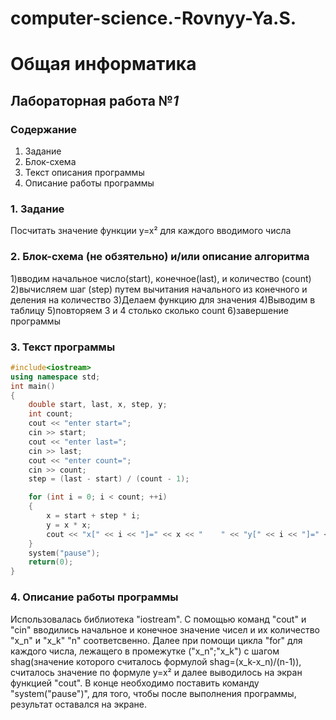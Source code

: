 # computer-science.-Rovnyy-Ya.S.

# Общая информатика
## Лабораторная работа №_1_
### Содержание
1. Задание
2. Блок-схема
3. Текст описания программы
4. Описание работы программы
### 1. Задание
Посчитать значение функции y=x² для каждого вводимого числа

### 2. Блок-схема (не обзятельно) и/или описание алгоритма

1)вводим начальное число(start), конечное(last), и количество (count)
2)вычисляем шаг (step) путем вычитания начального из конечного и деления на количество 
3)Делаем функцию для значения
4)Выводим в таблицу
5)повторяем 3 и 4 столько сколько count 
6)завершение программы
### 3. Текст программы

```c++
#include<iostream>
using namespace std;
int main()
{
	double start, last, x, step, y;
	int count;
	cout << "enter start=";
	cin >> start;
	cout << "enter last=";
	cin >> last;
	cout << "enter count=";
	cin >> count;
	step = (last - start) / (count - 1);

	for (int i = 0; i < count; ++i)
	{
		x = start + step * i;
		y = x * x;
		cout << "x[" << i << "]=" << x << "    " << "y[" << i << "]=" << y << endl;
	}
	system("pause");
	return(0);
}
```
### 4. Описание работы программы
Использовалась библиотека "iostream". C помощью команд "cout" и "сin" вводились начальное и конечное значение чисел и их количество "x_n" и "x_k" "n" соответсвенно. Далее при помощи цикла 
"for" для каждого числа, лежащего в промежутке ("x_n";"x_k") с шагом shag(значение которого считалось формулой shag=(x_k-x_n)/(n-1)), считалось значение по формуле y=x² и далее выводилось на экран функцией "cout". В конце необходимо поставить команду "system("pause")", для того, чтобы после выполнения программы, результат оставался на экране.
